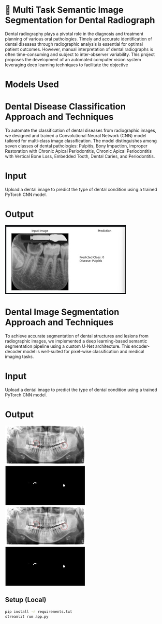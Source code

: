 # 🦷 Multi Task Semantic Image Segmentation for Dental Radiograph
Dental radiography plays a pivotal role in the diagnosis and treatment planning of various oral pathologies. Timely and accurate identification of dental diseases through radiographic analysis is essential for optimal patient outcomes. However, manual interpretation of dental radiographs is often time-consuming and subject to inter-observer variability. This project proposes the development of an automated computer vision system leveraging deep learning techniques to facilitate the objective

# Models Used
# Dental Disease Classification Approach and Techniques
To automate the classification of dental diseases from radiographic images, we designed and trained a Convolutional Neural Network (CNN) model tailored for multi-class image classification. The model distinguishes among seven classes of dental pathologies: Pulpitis, Bony Impaction, Improper Restoration with Chronic Apical Periodontitis, Chronic Apical Periodontitis with Vertical Bone Loss, Embedded Tooth, Dental Caries, and Periodontitis.

# Input
Upload a dental image to predict the type of dental condition using a trained PyTorch CNN model.

# Output
![Alt text](Images/imageclass.jpeg)


# Dental Image Segmentation Approach and Techniques
To achieve accurate segmentation of dental structures and lesions from radiographic images, we implemented a deep learning-based semantic segmentation pipeline using a custom U-Net architecture. This encoder-decoder model is well-suited for pixel-wise classification and medical imaging tasks.

# Input
Upload a dental image to predict the type of dental condition using a trained PyTorch CNN model.

# Output
![Alt text](images/imageseg1.jpeg)
![Alt text](images/imageseg2.jpeg)

## Setup (Local)

```bash
pip install -r requirements.txt
streamlit run app.py
